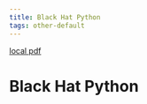 ```yaml
---
title: Black Hat Python
tags: other-default
---
```


[local pdf](../../../pdfs/Black%20Hat%20Python.pdf)

# Black Hat Python

